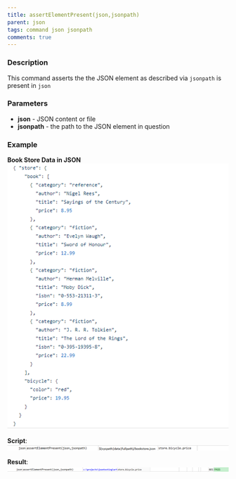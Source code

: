 ```yaml
---
title: assertElementPresent(json,jsonpath)
parent: json
tags: command json jsonpath
comments: true
---
```



### Description
This command asserts the the JSON element as described via `jsonpath` is present in `json`


### Parameters
- **json** - JSON content or file
- **jsonpath** \- the path to the JSON element in question


### Example
**Book Store Data in JSON**<br/>
![](image/bookStoreData.png)

**Script**:<br/>
![](image/assertElementPresent_01.png)

**Result**:<br/>
![](image/assertElementPresent_02.png)

